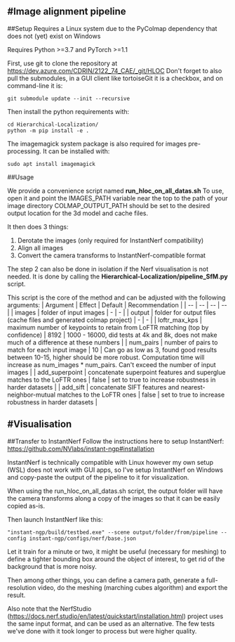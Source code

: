 #Image alignment pipeline
---

##Setup
Requires a Linux system due to the PyColmap dependency that does not (yet) exist on Windows

Requires Python >=3.7 and PyTorch >=1.1

First, use git to clone the repository at https://dev.azure.com/CDRIN/2122_74_CAE/_git/HLOC
Don't forget to also pull the submodules, in a GUI client like tortoiseGit it is a checkbox, and on command-line it is:
```
git submodule update --init --recursive
```
Then install the python requirements with:
```
cd Hierarchical-Localization/
python -m pip install -e .
```
The imagemagick system package is also required for images pre-processing.
It can be installed with:
```
sudo apt install imagemagick
```

##Usage

We provide a convenience script named **run_hloc_on_all_datas.sh**
To use, open it and point the IMAGES_PATH variable near the top to the path of your image directory
COLMAP_OUTPUT_PATH should be set to the desired output location for the 3d model and cache files.

It then does 3 things:
1. Derotate the images (only required for InstantNerf compatibility)
2. Align all images
3. Convert the camera transforms to InstantNerf-compatible format

The step 2 can also be done in isolation if the Nerf visualisation is not needed.
It is done by calling the **Hierarchical-Localization/pipeline_SfM.py** script.

This script is the core of the method and can be adjusted with the following arguments:
| Argument | Effect | Default | Recommendation |
| -- | -- | -- | -- |
| images | folder of input images | - | - |
| output | folder for output files (cache files and generated colmap project) | - | - |
| loftr_max_kps | maximum number of keypoints to retain from LoFTR matching (top by confidence) | 8192 | 1000 - 16000, did tests at 4k and 8k, does not make much of a difference at these numbers |
| num_pairs | number of pairs to match for each input image | 10 | Can go as low as 3, found good results between 10-15, higher should be more robust. Computation time will increase as num_images * num_pairs. Can't exceed the number of input images |
| add_superpoint | concatenate superpoint features and superglue matches to the LoFTR ones | false | set to true to increase robustness in harder datasets |
| add_sift | concatenate SIFT features and nearest-neighbor-mutual matches to the LoFTR ones | false | set to true to increase robustness in harder datasets |


#Visualisation
---
##Transfer to InstantNerf
Follow the instructions here to setup InstantNerf: https://github.com/NVlabs/instant-ngp#installation

InstantNerf is technically compatible with Linux however my own setup (WSL) does not work with GUI apps, so I've setup InstantNerf on Windows and copy-paste the output of the pipeline to it for visualization.

When using the run_hloc_on_all_datas.sh script, the output folder will have the camera transforms along a copy of the images so that it can be easily copied as-is.

Then launch InstantNerf like this:
```
"instant-ngp/build/testbed.exe" --scene output/folder/from/pipeline --config instant-ngp/configs/nerf/base.json
```

Let it train for a minute or two, it might be useful (necessary for meshing) to define a tighter bounding box around the object of interest, to get rid of the background that is more noisy.

Then among other things, you can define a camera path, generate a full-resolution video, do the meshing (marching cubes algorithm) and export the result.

Also note that the NerfStudio (https://docs.nerf.studio/en/latest/quickstart/installation.html) project uses the same input format, and can be used as an alternative. The few tests we've done with it took longer to process but were higher quality.

